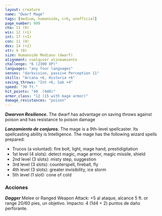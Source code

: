 ```yaml
---
layout: creature
name: "Dwarf Mage"
tags: [medium, humanoide, cr6, unofficial]
page_number: 999
cha: 11 (0)
wis: 12 (+1)
int: 17 (+3)
con: 11 (0)
dex: 14 (+2)
str: 9 (0)
size: Humanoide Mediano (dwarf)
alignment: cualquier alineamiento
challenge: "6 (2300 XP)"
languages: "any four languages"
senses: "darkvision, passive Perception 11"
skills: "Arcana +6, Historia +6"
saving_throws: "Int +6, Sab +4"
speed: "30 ft."
hit_points: "40  (9d8)"
armor_class: "12 (15 with mage armor)"
damage_resistances: "poison"
---
```


***Dwarven Resilience.*** The dwarf has advantage on saving throws against poison and has resistance to poison damage

***Lanzamiento de conjuros.*** The mage is a 9th-level spellcaster. Its spellcasting ability is Intelligence. The mage has the following wizard spells prepared:
* Trucos (a voluntad): fire bolt, light, mage hand, prestidigitation
* 1st level (4 slots): detect magic, mage armor, magic missile, shield
* 2nd level (3 slots): misty step, suggestion
* 3rd level (3 slots): counterspell, fireball, fly
* 4th level (3 slots): greater invisibility, ice storm
* 5th level (1 slot): cone of cold

### Acciones

***Dagger*** Melee or Ranged Weapon Attack: +5 al ataque, alcance 5 ft. or range 20/60 pies, un objetivo. Impacto: 4 (1d4 + 2) puntos de daño perforante.